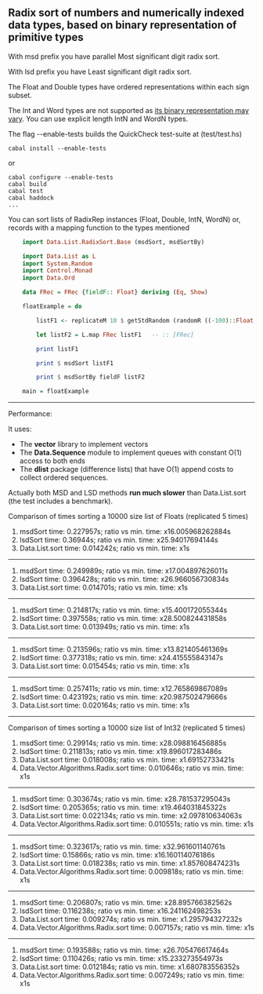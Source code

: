 ## Radix sort of numbers and numerically indexed data types, based on binary representation of primitive types

With msd prefix you have parallel Most significant digit radix sort.

With lsd prefix you have Least significant digit radix sort.

The Float and Double types have ordered representations within each sign subset.

The Int and Word types are not supported as [its binary representation may vary](http://www.haskell.org/ghc/docs/7.2.2/html/libraries/ghc-prim-0.2.0.0/GHC-Prim.html#g:1). You can use explicit length IntN and WordN types.

The flag --enable-tests builds the QuickCheck test-suite at (test/test.hs)

    cabal install --enable-tests

or

    cabal configure --enable-tests
    cabal build
    cabal test
    cabal haddock
    ...

You can sort lists of RadixRep instances (Float, Double, IntN, WordN) or, records with a mapping function to the types mentioned

```haskell
    import Data.List.RadixSort.Base (msdSort, msdSortBy)

    import Data.List as L
    import System.Random
    import Control.Monad
    import Data.Ord

    data FRec = FRec {fieldF:: Float} deriving (Eq, Show)

    floatExample = do

        listF1 <- replicateM 10 $ getStdRandom (randomR ((-100)::Float,100))

        let listF2 = L.map FRec listF1   -- :: [FRec]

        print listF1

        print $ msdSort listF1

        print $ msdSortBy fieldF listF2

    main = floatExample
```
-------------------

Performance:

It uses:

* The __vector__ library to implement vectors
* The __Data.Sequence__ module to implement queues with constant O(1) access to both ends
* The __dlist__ package (difference lists) that have O(1) append costs to collect ordered sequences.

Actually both MSD and LSD methods __run much slower__ than Data.List.sort (the test includes a benchmark).


Comparison of times sorting a 10000 size list of Floats (replicated 5 times)

1. msdSort time: 0.227957s; ratio vs min. time: x16.005968262884s
1. lsdSort time: 0.36944s; ratio vs min. time: x25.94017694144s
1. Data.List.sort time: 0.014242s; ratio vs min. time: x1s

-----------

1. msdSort time: 0.249989s; ratio vs min. time: x17.004897626011s
1. lsdSort time: 0.396428s; ratio vs min. time: x26.966056730834s
1. Data.List.sort time: 0.014701s; ratio vs min. time: x1s

-----------

1. msdSort time: 0.214817s; ratio vs min. time: x15.400172055344s
1. lsdSort time: 0.397558s; ratio vs min. time: x28.500824431858s
1. Data.List.sort time: 0.013949s; ratio vs min. time: x1s

-----------

1. msdSort time: 0.213596s; ratio vs min. time: x13.821405461369s
1. lsdSort time: 0.377318s; ratio vs min. time: x24.415555843147s
1. Data.List.sort time: 0.015454s; ratio vs min. time: x1s

-----------

1. msdSort time: 0.257411s; ratio vs min. time: x12.765869867089s
1. lsdSort time: 0.423192s; ratio vs min. time: x20.987502479666s
1. Data.List.sort time: 0.020164s; ratio vs min. time: x1s

----------

Comparison of times sorting a 10000 size list of Int32 (replicated 5 times)

1. msdSort time: 0.29914s; ratio vs min. time: x28.098816456885s
1. lsdSort time: 0.211813s; ratio vs min. time: x19.896017283486s
1. Data.List.sort time: 0.018008s; ratio vs min. time: x1.69152733421s
1. Data.Vector.Algorithms.Radix.sort time: 0.010646s; ratio vs min. time: x1s

---------------

1. msdSort time: 0.303674s; ratio vs min. time: x28.781537295043s
1. lsdSort time: 0.205365s; ratio vs min. time: x19.464031845322s
1. Data.List.sort time: 0.022134s; ratio vs min. time: x2.097810634063s
1. Data.Vector.Algorithms.Radix.sort time: 0.010551s; ratio vs min. time: x1s

---------------

1. msdSort time: 0.323617s; ratio vs min. time: x32.961601140761s
1. lsdSort time: 0.15866s; ratio vs min. time: x16.160114076186s
1. Data.List.sort time: 0.018238s; ratio vs min. time: x1.857608474231s
1. Data.Vector.Algorithms.Radix.sort time: 0.009818s; ratio vs min. time: x1s

---------------

1. msdSort time: 0.206807s; ratio vs min. time: x28.895766382562s
1. lsdSort time: 0.116238s; ratio vs min. time: x16.241162498253s
1. Data.List.sort time: 0.009274s; ratio vs min. time: x1.295794327232s
1. Data.Vector.Algorithms.Radix.sort time: 0.007157s; ratio vs min. time: x1s

---------------

1. msdSort time: 0.193588s; ratio vs min. time: x26.705476617464s
1. lsdSort time: 0.110426s; ratio vs min. time: x15.233273554973s
1. Data.List.sort time: 0.012184s; ratio vs min. time: x1.680783556352s
1. Data.Vector.Algorithms.Radix.sort time: 0.007249s; ratio vs min. time: x1s
